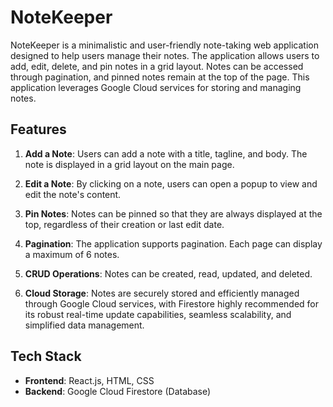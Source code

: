 # NoteKeeper 

NoteKeeper is a minimalistic and user-friendly note-taking web application designed to help users manage their notes. The application allows users to add, edit, delete, and pin notes in a grid layout. Notes can be accessed through pagination, and pinned notes remain at the top of the page. This application leverages Google Cloud services for storing and managing notes.

## Features

1. **Add a Note**: Users can add a note with a title, tagline, and body. The note is displayed in a grid layout on the main page.
2. **Edit a Note**: By clicking on a note, users can open a popup to view and edit the note's content.

3. **Pin Notes**: Notes can be pinned so that they are always displayed at the top, regardless of their creation or last edit date.

4. **Pagination**: The application supports pagination. Each page can display a maximum of 6 notes.

6. **CRUD Operations**: Notes can be created, read, updated, and deleted.

7. **Cloud Storage**: Notes are securely stored and efficiently managed through Google Cloud services, with Firestore highly recommended for its robust real-time update capabilities, seamless scalability, and simplified data management.

## Tech Stack

- **Frontend**: React.js, HTML, CSS
- **Backend**: Google Cloud Firestore (Database)


